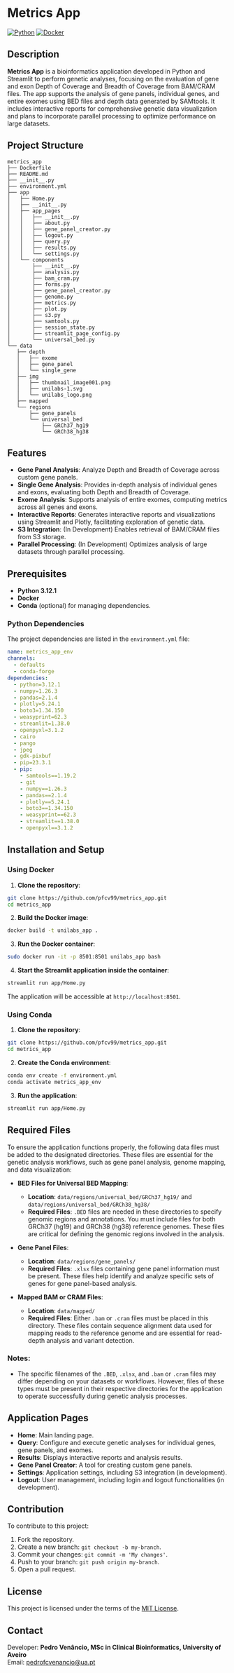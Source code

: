 # Metrics App

[![Python](https://img.shields.io/badge/python-3.12.1-blue.svg)](https://www.python.org/downloads/release/python-3121/)
[![Docker](https://img.shields.io/badge/docker-available-blue)](https://www.docker.com/)

## Description

**Metrics App** is a bioinformatics application developed in Python and Streamlit to perform genetic analyses, focusing on the evaluation of gene and exon Depth of Coverage and Breadth of Coverage from BAM/CRAM files. The app supports the analysis of gene panels, individual genes, and entire exomes using BED files and depth data generated by SAMtools. It includes interactive reports for comprehensive genetic data visualization and plans to incorporate parallel processing to optimize performance on large datasets.

## Project Structure

```
metrics_app
├── Dockerfile
├── README.md
├── __init__.py
├── environment.yml
├── app
│   ├── Home.py
│   ├── __init__.py
│   ├── app_pages
│   │   ├── __init__.py
│   │   ├── about.py
│   │   ├── gene_panel_creator.py
│   │   ├── logout.py
│   │   ├── query.py
│   │   ├── results.py
│   │   └── settings.py
│   └── components
│       ├── __init__.py
│       ├── analysis.py
│       ├── bam_cram.py
│       ├── forms.py
│       ├── gene_panel_creator.py
│       ├── genome.py
│       ├── metrics.py
│       ├── plot.py
│       ├── s3.py
│       ├── samtools.py
│       ├── session_state.py
│       ├── streamlit_page_config.py
│       └── universal_bed.py
└── data
   ├── depth
   │   ├── exome
   │   ├── gene_panel
   │   └── single_gene
   ├── img
   │   ├── thumbnail_image001.png
   │   ├── unilabs-1.svg
   │   └── unilabs_logo.png
   ├── mapped
   └── regions
       ├── gene_panels
       └── universal_bed
           ├── GRCh37_hg19
           └── GRCh38_hg38
```

## Features

- **Gene Panel Analysis**: Analyze Depth and Breadth of Coverage across custom gene panels.
- **Single Gene Analysis**: Provides in-depth analysis of individual genes and exons, evaluating both Depth and Breadth of Coverage.
- **Exome Analysis**: Supports analysis of entire exomes, computing metrics across all genes and exons.
- **Interactive Reports**: Generates interactive reports and visualizations using Streamlit and Plotly, facilitating exploration of genetic data.
- **S3 Integration**: (In Development) Enables retrieval of BAM/CRAM files from S3 storage.
- **Parallel Processing**: (In Development) Optimizes analysis of large datasets through parallel processing.

## Prerequisites

- **Python 3.12.1**
- **Docker**
- **Conda** (optional) for managing dependencies.

### Python Dependencies

The project dependencies are listed in the `environment.yml` file:

```yaml
name: metrics_app_env
channels:
  - defaults
  - conda-forge
dependencies:
  - python=3.12.1
  - numpy=1.26.3
  - pandas=2.1.4
  - plotly=5.24.1
  - boto3=1.34.150
  - weasyprint=62.3
  - streamlit=1.38.0
  - openpyxl=3.1.2
  - cairo
  - pango
  - jpeg
  - gdk-pixbuf
  - pip=23.3.1
  - pip:
    - samtools==1.19.2
    - git
    - numpy==1.26.3
    - pandas==2.1.4
    - plotly==5.24.1
    - boto3==1.34.150
    - weasyprint==62.3
    - streamlit==1.38.0
    - openpyxl==3.1.2
```

## Installation and Setup

### Using Docker

1. **Clone the repository**:

```bash
git clone https://github.com/pfcv99/metrics_app.git
cd metrics_app
```

2. **Build the Docker image**:

```bash
docker build -t unilabs_app .
```

3. **Run the Docker container**:

```bash
sudo docker run -it -p 8501:8501 unilabs_app bash
```

4. **Start the Streamlit application inside the container**:

```bash
streamlit run app/Home.py
```

The application will be accessible at `http://localhost:8501`.

### Using Conda

1. **Clone the repository**:

```bash
git clone https://github.com/pfcv99/metrics_app.git
cd metrics_app
```

2. **Create the Conda environment**:

```bash
conda env create -f environment.yml
conda activate metrics_app_env
```

3. **Run the application**:

```bash
streamlit run app/Home.py
```

## Required Files

To ensure the application functions properly, the following data files must be added to the designated directories. These files are essential for the genetic analysis workflows, such as gene panel analysis, genome mapping, and data visualization:

- **BED Files for Universal BED Mapping**:
  - **Location**: `data/regions/universal_bed/GRCh37_hg19/` and `data/regions/universal_bed/GRCh38_hg38/`
  - **Required Files**: `.BED` files are needed in these directories to specify genomic regions and annotations. You must include files for both GRCh37 (hg19) and GRCh38 (hg38) reference genomes. These files are critical for defining the genomic regions involved in the analysis.

- **Gene Panel Files**:
  - **Location**: `data/regions/gene_panels/`
  - **Required Files**: `.xlsx` files containing gene panel information must be present. These files help identify and analyze specific sets of genes for gene panel-based analysis.

- **Mapped BAM or CRAM Files**:
  - **Location**: `data/mapped/`
  - **Required Files**: Either `.bam` or `.cram` files must be placed in this directory. These files contain sequence alignment data used for mapping reads to the reference genome and are essential for read-depth analysis and variant detection.

### Notes:
- The specific filenames of the `.BED`, `.xlsx`, and `.bam` or `.cram` files may differ depending on your datasets or workflows. However, files of these types must be present in their respective directories for the application to operate successfully during genetic analysis processes.

## Application Pages

- **Home**: Main landing page.
- **Query**: Configure and execute genetic analyses for individual genes, gene panels, and exomes.
- **Results**: Displays interactive reports and analysis results.
- **Gene Panel Creator**: A tool for creating custom gene panels.
- **Settings**: Application settings, including S3 integration (in development).
- **Logout**: User management, including login and logout functionalities (in development).

## Contribution

To contribute to this project:

1. Fork the repository.
2. Create a new branch: `git checkout -b my-branch`.
3. Commit your changes: `git commit -m 'My changes'`.
4. Push to your branch: `git push origin my-branch`.
5. Open a pull request.

## License

This project is licensed under the terms of the [MIT License](LICENSE).

## Contact

Developer: **Pedro Venâncio, MSc in Clinical Bioinformatics, University of Aveiro**  
Email: [pedrofcvenancio@ua.pt](mailto:pedrofcvenancio@ua.pt)